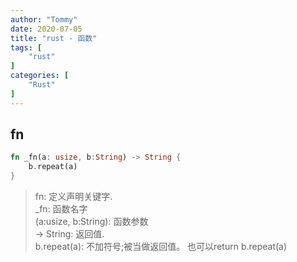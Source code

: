 ```yaml
---
author: "Tommy"
date: 2020-07-05
title: "rust - 函数"
tags: [
    "rust"
]
categories: [
    "Rust"
]
---
```


## fn

```rust
fn _fn(a: usize, b:String) -> String {
    b.repeat(a)
}
```

> fn: 定义声明关键字.  
> _fn: 函数名字  
> (a:usize, b:String): 函数参数  
> -> String: 返回值.  
> b.repeat(a): 不加符号;被当做返回值。 也可以return b.repeat(a)